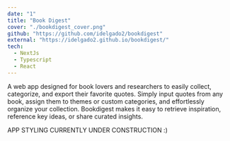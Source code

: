 ```yaml
---
date: "1"
title: "Book Digest"
cover: "./bookdigest_cover.png"
github: "https://github.com/idelgado2/bookdigest"
external: "https://idelgado2.github.io/bookdigest/"
tech:
  - NextJs
  - Typescript
  - React
---
```


A web app designed for book lovers and researchers to easily collect, categorize, and export their favorite quotes. Simply input quotes from any book, assign them to themes or custom categories, and effortlessly organize your collection. Bookdigest makes it easy to retrieve inspiration, reference key ideas, or share curated insights.

APP STYLING CURRENTLY UNDER CONSTRUCTION :)
